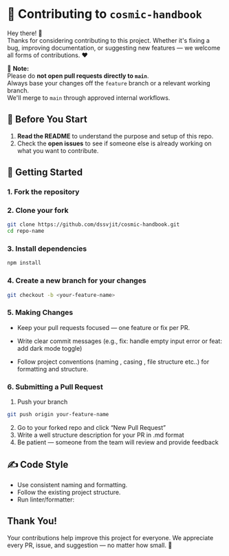 # 🙌 Contributing to `cosmic-handbook`

Hey there! 👋  
Thanks for considering contributing to this project. Whether it's fixing a bug, improving documentation, or suggesting new features — we welcome all forms of contributions. ❤️

🚨 **Note:**  
Please do **not open pull requests directly to `main`**.  
Always base your changes off the `feature` branch or a relevant working branch.  
We'll merge to `main` through approved internal workflows.

## 🧠 Before You Start

1. **Read the README** to understand the purpose and setup of this repo.
2. Check the **open issues** to see if someone else is already working on what you want to contribute.

## 🚀 Getting Started

### 1. **Fork** the repository

### 2. **Clone** your fork

```bash
git clone https://github.com/dssvjit/cosmic-handbook.git
cd repo-name
```

### 3. Install dependencies

```bash
npm install
```

### 4. Create a new branch for your changes

```bash
git checkout -b <your-feature-name>
```

### 5. Making Changes

- Keep your pull requests focused — one feature or fix per PR.

- Write clear commit messages (e.g., fix: handle empty input error or feat: add dark mode toggle)

- Follow project conventions (naming , casing , file structure etc..) for formatting and structure.

### 6. Submitting a Pull Request

1. Push your branch

```bash
git push origin your-feature-name
```

2. Go to your forked repo and click “New Pull Request”
3. Write a well structure description for your PR in .md format
4. Be patient — someone from the team will review and provide feedback

## ✍️ Code Style

- Use consistent naming and formatting.
- Follow the existing project structure.
- Run linter/formatter:

## Thank You!

Your contributions help improve this project for everyone.
We appreciate every PR, issue, and suggestion — no matter how small. 💙

